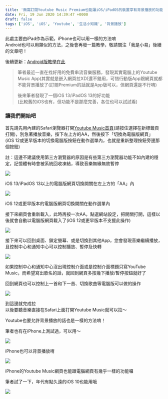 ```yaml
---
title: '無需訂閱Youtube Music Premium也能讓iOS/iPadOS的裝置享有背景播放的功能(Youtube也適用哦！)'
date: Fri, 19 Jun 2020 14:39:47 +0000
draft: false
tags: ['iOS', 'iOS', 'Youtube', '生活小知識', '背景播放']
---
```


此處主要由iPad作為示範，iPhone也可以用一樣的方法唷  
Android也可以用類似的方法，之後會再發一篇教學，敬請關注「我是小易」後續的文章吧！  
  
後續更新：[Android版教學在此](https://blog.steveyi.net/youtube-background-playing-android "https://blog.steveyi.net/youtube-background-playing-android")

> 筆者最近一直在找好用的免費串流音樂服務，發現其實電腦上的Youtube Music App(其實就是嵌入網頁拉XD)還不錯用，可惜行動版App跟網頁就都不能背景播放了(訂閱Premium的話就是App版可以，但網頁還是不行唷)  
>   
> 後來筆者發現了一個iOS 13/iPadOS 13的好功能  
> (比較舊的iOS也有，但功能不是那麼完善，各位也可以試試看)

### 讓我們開始吧

首先請先用內建的Safari瀏覽器打開[Youtube Music首頁](http://music.youtube.com)(請按住選擇在新標籤頁打開)，別急著播放音樂，按下左上方的AA，然後按下「切換為電腦版網頁」  
(iOS 12或更早版本的切換電腦版按鈕在動作選單內，也就是重新整理按鈕旁邊那個按鈕)

註：這邊不建議使用第三方瀏覽器的原因是有些第三方瀏覽器功能不如內建的穩定，記憶體有時會被系統回收凍結，導致音樂無緣無故暫停

![](https://static.yiy.tw/media/blog/2020061914004694.png)

iOS 13/iPadOS 13以上的電腦版網頁切換開關在左上方的「AA」內

![](https://static.yiy.tw/media/blog/2020061916292435.jpeg)

iOS 12或更早版本的電腦版網頁切換開關在動作選單內

接下來網頁會重新載入，此時再按一次AA，點選網站設定，把開關打開，這樣以後就會自動以電腦版網頁載入了(iOS 12或更早版本不支援此操作)

![](https://static.yiy.tw/media/blog/2020061914034643.jpeg)

接下來可以回到桌面、鎖定螢幕、或是切換到其他App，您會發現音樂繼續播放，且控制中心和通知中心可以控制播放、暫停及快轉

![](https://blog.steveyi.net/wp-content/uploads/media/blog/2020061914571832.jpeg)

如果控制中心和通知中心沒出現控制介面或是控制介面標題只寫YouTube Music，而希望寫出歌名的話，就回到網頁多按幾下播放/暫停按鈕就好了

回到網頁也可以控制上一首和下一首、切換歌曲等電腦版可以做的操作

![](https://blog.steveyi.net/wp-content/uploads/media/blog/2020061914134138.png)

到這邊就完成拉  
以後要聽音樂直接在Safari上面打開Youtube Music就可以拉～  
  
Youtube也要允許背景播放的話也是一樣的方法唷！

筆者也有在iPhone上測試過，可以用～

![](https://static.yiy.tw/media/blog/2020061914370286.jpeg)

iPhone也可以背景播放唷

![](https://blog.steveyi.net/wp-content/uploads/media/blog/2020061914373657.jpeg)

iPhone的Youtube Music網頁也能跟電腦網頁有幾乎一樣的功能囉

筆者試了一下，年代有點久遠的iOS 10也能用哦

![](https://static.yiy.tw/media/blog/2020062707454832.png)